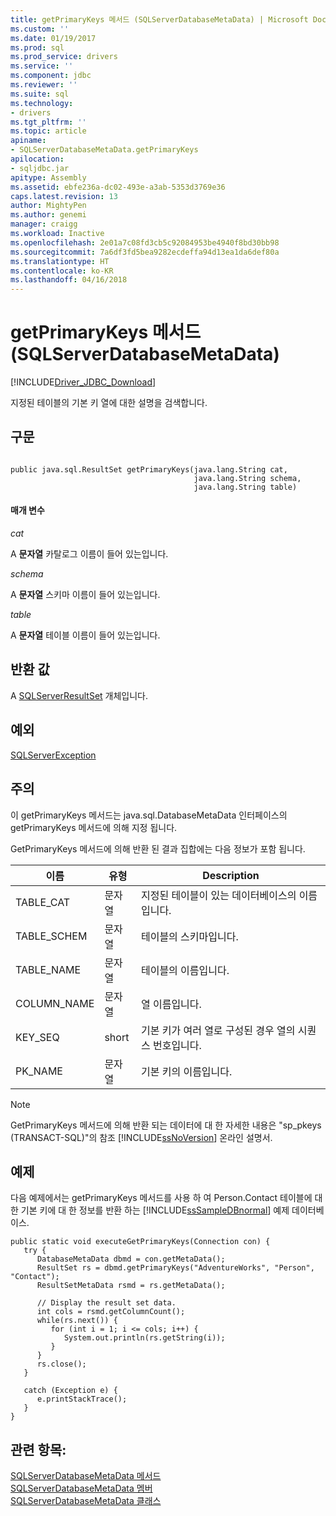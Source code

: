 ```yaml
---
title: getPrimaryKeys 메서드 (SQLServerDatabaseMetaData) | Microsoft Docs
ms.custom: ''
ms.date: 01/19/2017
ms.prod: sql
ms.prod_service: drivers
ms.service: ''
ms.component: jdbc
ms.reviewer: ''
ms.suite: sql
ms.technology:
- drivers
ms.tgt_pltfrm: ''
ms.topic: article
apiname:
- SQLServerDatabaseMetaData.getPrimaryKeys
apilocation:
- sqljdbc.jar
apitype: Assembly
ms.assetid: ebfe236a-dc02-493e-a3ab-5353d3769e36
caps.latest.revision: 13
author: MightyPen
ms.author: genemi
manager: craigg
ms.workload: Inactive
ms.openlocfilehash: 2e01a7c08fd3cb5c92084953be4940f8bd30bb98
ms.sourcegitcommit: 7a6df3fd5bea9282ecdeffa94d13ea1da6def80a
ms.translationtype: HT
ms.contentlocale: ko-KR
ms.lasthandoff: 04/16/2018
---
```

# <a name="getprimarykeys-method-sqlserverdatabasemetadata"></a>getPrimaryKeys 메서드(SQLServerDatabaseMetaData)
[!INCLUDE[Driver_JDBC_Download](../../../includes/driver_jdbc_download.md)]

  지정된 테이블의 기본 키 열에 대한 설명을 검색합니다.  
  
## <a name="syntax"></a>구문  
  
```  
  
public java.sql.ResultSet getPrimaryKeys(java.lang.String cat,  
                                         java.lang.String schema,  
                                         java.lang.String table)  
```  
  
#### <a name="parameters"></a>매개 변수  
 *cat*  
  
 A **문자열** 카탈로그 이름이 들어 있는입니다.  
  
 *schema*  
  
 A **문자열** 스키마 이름이 들어 있는입니다.  
  
 *table*  
  
 A **문자열** 테이블 이름이 들어 있는입니다.  
  
## <a name="return-value"></a>반환 값  
 A [SQLServerResultSet](../../../connect/jdbc/reference/sqlserverresultset-class.md) 개체입니다.  
  
## <a name="exceptions"></a>예외  
 [SQLServerException](../../../connect/jdbc/reference/sqlserverexception-class.md)  
  
## <a name="remarks"></a>주의  
 이 getPrimaryKeys 메서드는 java.sql.DatabaseMetaData 인터페이스의 getPrimaryKeys 메서드에 의해 지정 됩니다.  
  
 GetPrimaryKeys 메서드에 의해 반환 된 결과 집합에는 다음 정보가 포함 됩니다.  
  
|이름|유형|Description|  
|----------|----------|-----------------|  
|TABLE_CAT|문자열|지정된 테이블이 있는 데이터베이스의 이름입니다.|  
|TABLE_SCHEM|문자열|테이블의 스키마입니다.|  
|TABLE_NAME|문자열|테이블의 이름입니다.|  
|COLUMN_NAME|문자열|열 이름입니다.|  
|KEY_SEQ|short|기본 키가 여러 열로 구성된 경우 열의 시퀀스 번호입니다.|  
|PK_NAME|문자열|기본 키의 이름입니다.|  
  
> [!NOTE]  
>  GetPrimaryKeys 메서드에 의해 반환 되는 데이터에 대 한 자세한 내용은 "sp_pkeys (TRANSACT-SQL)"의 참조 [!INCLUDE[ssNoVersion](../../../includes/ssnoversion_md.md)] 온라인 설명서.  
  
## <a name="example"></a>예제  
 다음 예제에서는 getPrimaryKeys 메서드를 사용 하 여 Person.Contact 테이블에 대 한 기본 키에 대 한 정보를 반환 하는 [!INCLUDE[ssSampleDBnormal](../../../includes/sssampledbnormal_md.md)] 예제 데이터베이스.  
  
```  
public static void executeGetPrimaryKeys(Connection con) {  
   try {  
      DatabaseMetaData dbmd = con.getMetaData();  
      ResultSet rs = dbmd.getPrimaryKeys("AdventureWorks", "Person", "Contact");  
      ResultSetMetaData rsmd = rs.getMetaData();  
  
      // Display the result set data.  
      int cols = rsmd.getColumnCount();  
      while(rs.next()) {  
         for (int i = 1; i <= cols; i++) {  
            System.out.println(rs.getString(i));  
         }  
      }  
      rs.close();  
   }   
  
   catch (Exception e) {  
      e.printStackTrace();  
   }  
}  
```  
  
## <a name="see-also"></a>관련 항목:  
 [SQLServerDatabaseMetaData 메서드](../../../connect/jdbc/reference/sqlserverdatabasemetadata-methods.md)   
 [SQLServerDatabaseMetaData 멤버](../../../connect/jdbc/reference/sqlserverdatabasemetadata-members.md)   
 [SQLServerDatabaseMetaData 클래스](../../../connect/jdbc/reference/sqlserverdatabasemetadata-class.md)  
  
  
